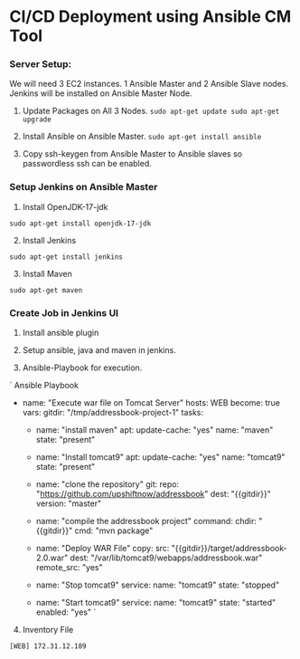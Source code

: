 # CI/CD Deployment using Ansible CM Tool

### Server Setup:

We will need 3 EC2 instances. 1 Ansible Master and 2 Ansible Slave nodes. Jenkins will be installed on Ansible Master Node.

1. Update Packages on All 3 Nodes.
   ` sudo apt-get update
    sudo apt-get upgrade `

2. Install Ansible on Ansible Master.
    `sudo apt-get install ansible`

3. Copy ssh-keygen from Ansible Master to Ansible slaves so passwordless ssh can be enabled.

### Setup Jenkins on Ansible Master

1. Install OpenJDK-17-jdk

  `sudo apt-get install openjdk-17-jdk`

2. Install Jenkins

  `sudo apt-get install jenkins`

3. Install Maven

  `sudo apt-get maven`

### Create Job in Jenkins UI

1. Install ansible plugin

2. Setup ansible, java and maven in jenkins.

3. Ansible-Playbook for execution.

 ` Ansible Playbook

  - name: "Execute war file on Tomcat Server"
    hosts: WEB
    become: true
    vars:
      gitdir: "/tmp/addressbook-project-1"
    tasks:
      - name: "install maven"
        apt:
          update-cache: "yes"
          name: "maven"
          state: "present"


      - name: "Install tomcat9"
        apt:
          update-cache: "yes"
          name: "tomcat9"
          state: "present"
          
      - name: "clone the repository"
        git:
          repo: "https://github.com/upshiftnow/addressbook"
          dest: "{{gitdir}}"
          version: "master"

      - name: "compile the addressbook project"
        command:
          chdir: "{{gitdir}}"
          cmd: "mvn package"

      - name: "Deploy WAR File"
        copy:
          src: "{{gitdir}}/target/addressbook-2.0.war"
          dest: "/var/lib/tomcat9/webapps/addressbook.war"
          remote_src: "yes"
   
      - name: "Stop tomcat9"
        service:
          name: "tomcat9"
          state: "stopped"


      - name: "Start tomcat9"
        service:
          name: "tomcat9"
          state: "started"
          enabled: "yes"
`

4. Inventory File

  `[WEB]
  172.31.12.189
  `






